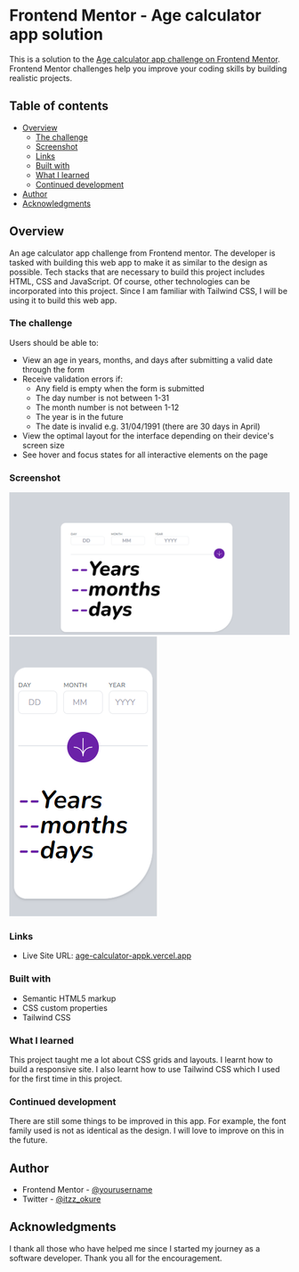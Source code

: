 # Frontend Mentor - Age calculator app solution

This is a solution to the [Age calculator app challenge on Frontend Mentor](https://www.frontendmentor.io/challenges/age-calculator-app-dF9DFFpj-Q). Frontend Mentor challenges help you improve your coding skills by building realistic projects.

## Table of contents

- [Overview](#overview)
  - [The challenge](#the-challenge)
  - [Screenshot](#screenshot)
  - [Links](#links)
  - [Built with](#built-with)
  - [What I learned](#what-i-learned)
  - [Continued development](#continued-development)
- [Author](#author)
- [Acknowledgments](#acknowledgments)

## Overview

An age calculator app challenge from Frontend mentor. The developer is tasked with building this web app to make it as similar to the design as possible. Tech stacks that are necessary to build this project includes HTML, CSS and JavaScript. Of course, other technologies can be incorporated into this project. Since I am familiar with Tailwind CSS, I will be using it to build this web app.

### The challenge

Users should be able to:

- View an age in years, months, and days after submitting a valid date through the form
- Receive validation errors if:
  - Any field is empty when the form is submitted
  - The day number is not between 1-31
  - The month number is not between 1-12
  - The year is in the future
  - The date is invalid e.g. 31/04/1991 (there are 30 days in April)
- View the optimal layout for the interface depending on their device's screen size
- See hover and focus states for all interactive elements on the page

### Screenshot

![Screenshot for desktop](./screenshot.jpg.png)
![Screenshot for mobile](./screenshotmobile.jpg.png)

### Links

- Live Site URL: [age-calculator-appk.vercel.app](https://age-calculator-appk.vercel.app/)

### Built with

- Semantic HTML5 markup
- CSS custom properties
- Tailwind CSS

### What I learned

This project taught me a lot about CSS grids and layouts. I learnt how to build a responsive site. I also learnt how to use Tailwind CSS which I used for the first time in this project.

### Continued development

There are still some things to be improved in this app. For example, the font family used is not as identical as the design. I will love to improve on this in the future.

## Author

- Frontend Mentor - [@yourusername](https://www.frontendmentor.io/profile/yourusername)
- Twitter - [@itzz_okure](https://twitter.com/itzz_okure)

## Acknowledgments

I thank all those who have helped me since I started my journey as a software developer. Thank you all for the encouragement.
